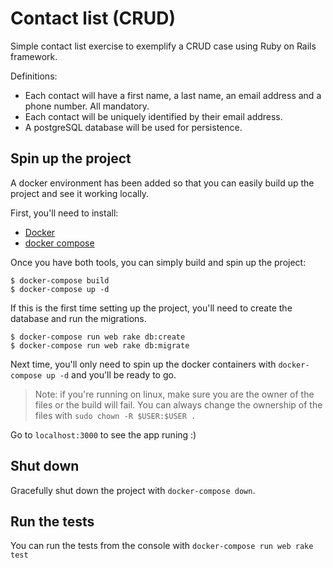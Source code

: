 # Contact list (CRUD)

Simple contact list exercise to exemplify a CRUD case using Ruby on Rails framework.

Definitions:
- Each contact will have a first name, a last name, an email address and a phone number. All mandatory.
- Each contact will be uniquely identified by their email address.
- A postgreSQL database will be used for persistence.

## Spin up the project
A docker environment has been added so that you can easily build up the project and see it working locally.

First, you'll need to install:
- [Docker](https://docs.docker.com/get-docker/)
- [docker compose](https://docs.docker.com/compose/install/)

Once you have both tools, you can simply build and spin up the project:
```
$ docker-compose build
$ docker-compose up -d
```
If this is the first time setting up the project, you'll need to create the database and run the migrations.
```
$ docker-compose run web rake db:create
$ docker-compose run web rake db:migrate
```

Next time, you'll only need to spin up the docker containers with `docker-compose up -d` and you'll be ready to go.

>Note: if you're running on linux, make sure you are the owner of the files or the build will fail. You can always change the ownership of the files with `sudo chown -R $USER:$USER .`

Go to `localhost:3000` to see the app runing :)

## Shut down
Gracefully shut down the project with `docker-compose down`.

## Run the tests

You can run the tests from the console with `docker-compose run web rake test`
